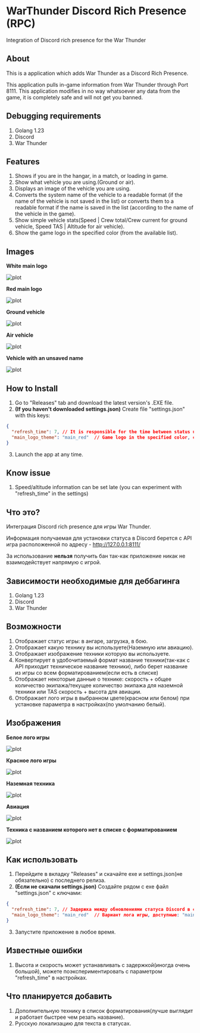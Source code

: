 # WarThunder Discord Rich Presence (RPC)
 Integration of Discord rich presence for the War Thunder

## About

This is a application which adds War Thunder as a Discord Rich Presence.

This application pulls in-game information from War Thunder through Port 8111. 
This application modifies in no way whatsoever any data from the game, it is completely safe and will not get you banned.

## Debugging requirements

1. Golang 1.23
2. Discord
3. War Thunder

## Features

1. Shows if you are in the hangar, in a match, or loading in game.
2. Show what vehicle you are using.(Ground or air).
3. Displays an image of the vehicle you are using.
4. Сonverts the system name of the vehicle to a readable format (if the name of the vehicle is not saved in the list) or converts them to a readable format if the name is saved in the list (according to the name of the vehicle in the game).
5. Show simple vehicle stats(Speed | Crew total/Crew current for ground vehicle, Speed TAS | Altitude for air vehicle).
6. Show the game logo in the specified color (from the available list).

## Images

**White main logo**

![plot](/git/static/main_white.png)

**Red main logo**

![plot](/git/static/main_red.png)

**Ground vehicle**

![plot](/git/static/ground.png)

**Air vehicle**

![plot](/git/static/air.png)

**Vehicle with an unsaved name**

![plot](/git/static/unknow.png)

## How to Install

1. Go to "Releases" tab and download the latest version's .EXE file.
2. **(If you haven't downloaded settings.json)** Create file "settings.json" with this keys:
```json
{
  "refresh_time": 7, // It is responsible for the time between status updates and cannot be less than 5
  "main_logo_theme": "main_red"  // Game logo in the specified color, color list: main_red, main_white
}
```
3. Launch the app at any time.

## Know issue
1. Speed/altitude information can be set late (you can experiment with "refresh_time" in the settings)

## Что это?

Интеграция Discord rich presence для игры War Thunder.

Информация получаемая для установки статуса в Discord берется с API игра расположенной по адресу - http://127.0.0.1:8111/

За использование **нельзя** получить бан так-как приложение никак не взаимодействует напрямую с игрой.

## Зависимости необходимые для деббагинга

1. Golang 1.23
2. Discord
3. War Thunder

## Возможности

1. Отображает статус игры: в ангаре, загрузка, в бою.
2. Отображает какую технику вы используете(Наземную или авиацию).
3. Отображает изображение техники которую вы используете.
4. Конвертирует в удобочитаемый формат название техники(так-как с API приходит техническое название техники), либо берет название из игры со всем форматированием(если есть в списке)
5. Отображает некоторые данные о технике: скорость + общее количество экипажа/текущее количество экипажа для наземной техники или TAS скорость + высота для авиации.
6. Отображает лого игры в выбранном цвете(красном или белом) при установке параметра в настройках(по умолчанию белый).

## Изображения

**Белое лого игры**

![plot](/git/static/main_white.png)

**Красное лого игры**

![plot](/git/static/main_red.png)

**Наземная техника**

![plot](/git/static/ground.png)

**Авиация**

![plot](/git/static/air.png)

**Техника с названием которого нет в списке с форматированием**

![plot](/git/static/unknow.png)

## Как использовать

1. Перейдите в вкладку "Releases" и скачайте exe и settings.json(не обязательно) с последнего релиза.
2. **(Если не скачали settings.json)** Создайте рядом с exe файл "settings.json" с ключами:
```json
{
  "refresh_time": 7, // Задержка между обновлениями статуса Discord в секундах, не может быть меньше 5 секунд.
  "main_logo_theme": "main_red"  // Вариант лога игры, доступные: "main_red" - красное лого, "main_white" - белое лого.
}
```
3. Запустите приложение в любое время.

## Известные ошибки
1. Высота и скорость может устанавливать с задержкой(иногда очень большой), можете поэкспериментировать с параметром "refresh_time" в настройках.

## Что планируется добавить
1. Дополнительную технику в список форматирования(лучше выглядит и работает быстрее чем резать название).
2. Русскую локализацию для текста в статусах.
